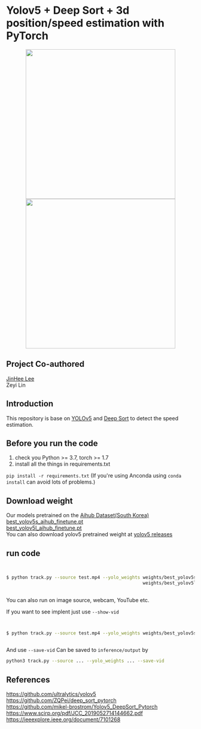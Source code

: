 # Yolov5 + Deep Sort + 3d position/speed estimation with PyTorch

<div align="center">
<p>
<img src="demo/Highway_Free_footage.gif" width="400"/> <img src="demo/inha_backgate.gif" width="400"/> 
</p>
</div>

## Project Co-authored
[JinHee Lee](https://github.com/happinis)<br>
Zeyi Lin

## Introduction

This repository is base on [YOLOv5](https://github.com/ultralytics/yolov5) and [Deep Sort](https://github.com/ZQPei/deep_sort_pytorch) to detect the speed estimation.


## Before you run the code
1. check you Python >= 3.7, torch >= 1.7
2. install all the things in requirements.txt

`pip install -r requirements.txt`
(If you're using Anconda using `conda install` can avoid lots of problems.)


## Download weight

Our models pretrained on the [Aihub Dataset(South Korea)](https://aihub.or.kr/)<br>
[best_yolov5s_aihub_finetune.pt](https://drive.google.com/file/d/1G4jLCseNlvQYFseYRbC1Ot6DHY-8QGTj/view?usp=sharing)<br>
[best_yolov5l_aihub_finetune.pt](https://drive.google.com/file/d/1tQmM9XHImSe89QSn9OGdL0ufHvH6ootO/view?usp=share_link)<br>
You can also download yolov5 pretrained weight at [yolov5 releases](https://github.com/ultralytics/yolov5/releases)

## run code

```bash


$ python track.py --source test.mp4 --yolo_weights weights/best_yolov5s_aihub_finetune.pt --img 640
                                                   weights/best_yolov5l_aihub_finetune.pt
                                                   
```
You can also run on image source, webcam, YouTube etc.

If you want to see implent just use ```--show-vid```

```bash


$ python track.py --source test.mp4 --yolo_weights weights/best_yolov5s_aihub_finetune.pt --show-vid
                                                   
```

And use ```--save-vid```
Can be saved to `inference/output` by 

```bash
python3 track.py --source ... --yolo_weights ... --save-vid
```

## References
https://github.com/ultralytics/yolov5<br>
https://github.com/ZQPei/deep_sort_pytorch<br>
https://github.com/mikel-brostrom/Yolov5_DeepSort_Pytorch<br>
https://www.scirp.org/pdf/JCC_2019052714144662.pdf<br>
https://ieeexplore.ieee.org/document/7101268<br>
